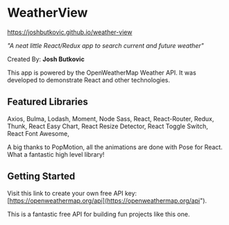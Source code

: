 # WeatherView

https://joshbutkovic.github.io/weather-view

_"A neat little React/Redux app to search current and future weather"_

Created By: **Josh Butkovic**

This app is powered by the OpenWeatherMap Weather API. It was developed to demonstrate React and other technologies.

## Featured Libraries

Axios,
Bulma,
Lodash,
Moment,
Node Sass,
React,
React-Router,
Redux,
Thunk,
React Easy Chart,
React Resize Detector,
React Toggle Switch,
React Font Awesome,

A big thanks to PopMotion, all the animations are done with Pose for React.
What a fantastic high level library!

## Getting Started

Visit this link to create your own free API key:
[https://openweathermap.org/api](https://openweathermap.org/api").

This is a fantastic free API for building fun projects like this one.



